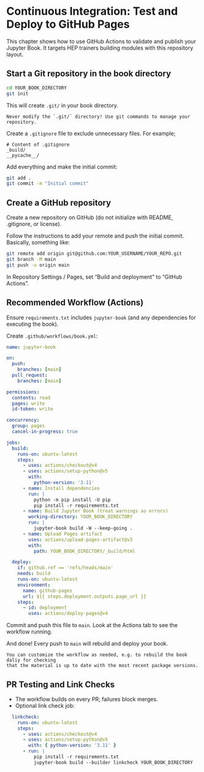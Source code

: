 # Continuous Integration: Test and Deploy to GitHub Pages

This chapter shows how to use GitHub Actions to validate and publish your Jupyter Book. 
It targets HEP trainers building modules with this repository layout.

## Start a Git repository in the book directory

```bash
cd YOUR_BOOK_DIRECTORY
git init
```

This will create `.git/` in your book directory.

```{warning}
Never modify the `.git/` directory! Use git commands to manage your repository. 
```

Create a `.gitignore` file to exclude unnecessary files. For example;

```text 
# Content of .gitignore
_build/
__pycache__/
```

Add everything and make the initial commit:

```bash 
git add .
git commit -m "Initial commit"
```

## Create a GitHub repository

Create a new repository on GitHub (do not initialize with README, .gitignore, or license).

Follow the instructions to add your remote and push the initial commit. Basically, something like:

```bash
git remote add origin git@github.com:YOUR_USERNAME/YOUR_REPO.git
git branch -M main
git push -u origin main
```

In Repository Settings / Pages, set “Build and deployment” to “GitHub Actions”.
 

## Recommended Workflow (Actions)

Ensure `requirements.txt` includes `jupyter-book` (and any dependencies for executing the book).

Create `.github/workflows/book.yml`:

```yaml
name: jupyter-book

on:
  push:
    branches: [main]
  pull_request:
    branches: [main]

permissions:
  contents: read
  pages: write
  id-token: write

concurrency:
  group: pages
  cancel-in-progress: true

jobs:
  build:
    runs-on: ubuntu-latest
    steps:
      - uses: actions/checkout@v4
      - uses: actions/setup-python@v5
        with:
          python-version: '3.11'
      - name: Install dependencies
        run: |
          python -m pip install -U pip
          pip install -r requirements.txt
      - name: Build Jupyter Book (treat warnings as errors)
        working-directory: YOUR_BOOK_DIRECTORY
        run: |
          jupyter-book build -W --keep-going .
      - name: Upload Pages artifact
        uses: actions/upload-pages-artifact@v3
        with:
          path: YOUR_BOOK_DIRECTORY/_build/html

  deploy:
    if: github.ref == 'refs/heads/main'
    needs: build
    runs-on: ubuntu-latest
    environment:
      name: github-pages
      url: ${{ steps.deployment.outputs.page_url }}
    steps:
      - id: deployment
        uses: actions/deploy-pages@v4
```

Commit and push this file to `main`. Look at the Actions tab to see the workflow running.

And done! Every push to `main` will rebuild and deploy your book. 

```{tip}
You can customize the workflow as needed, e.g. to rebuild the book daliy for checking 
that the material is up to date with the most recent package versions.
```


## PR Testing and Link Checks
- The workflow builds on every PR; failures block merges.
- Optional link check job:

```yaml
  linkcheck:
    runs-on: ubuntu-latest
    steps:
      - uses: actions/checkout@v4
      - uses: actions/setup-python@v5
        with: { python-version: '3.11' }
      - run: |
          pip install -r requirements.txt
          jupyter-book build --builder linkcheck YOUR_BOOK_DIRECTORY
```


